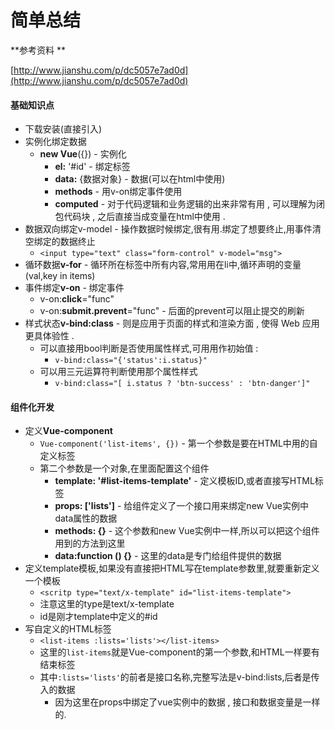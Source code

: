 # 简单总结

**参考资料 **

[http://www.jianshu.com/p/dc5057e7ad0d](http://www.jianshu.com/p/dc5057e7ad0d)

#### 基础知识点

* 下载安装\(直接引入\)
* 实例化绑定数据
  * **new Vue**\({}\) - 实例化
    * **el:** '\#id' - 绑定标签
    * **data:** {数据对象} - 数据\(可以在html中使用\)
    * **methods** - 用v-on绑定事件使用
    * **computed** - 对于代码逻辑和业务逻辑的出来非常有用 , 可以理解为闭包代码块 , 之后直接当成变量在html中使用 . 
* 数据双向绑定v-model - 操作数据时候绑定,很有用.绑定了想要终止,用事件清空绑定的数据终止
  * `<input type="text" class="form-control" v-model="msg">`
* 循环数据**v-for** - 循环所在标签中所有内容,常用用在li中,循环声明的变量\(val,key in items\)
* 事件绑定**v-on** - 绑定事件
  * v-on:**click**="func"
  * v-on:**submit.prevent**="func" - 后面的prevent可以阻止提交的刷新
* 样式状态**v-bind:class** - 则是应用于页面的样式和渲染方面 , 使得 Web 应用更具体验性 . 
  * 可以直接用bool判断是否使用属性样式,可用用作初始值 : 
    * `v-bind:class="{'status':i.status}"`
  * 可以用三元运算符判断使用那个属性样式
    * `v-bind:class="[ i.status ? 'btn-success' : 'btn-danger']"`

#### 组件化开发

* 定义**Vue-component**
  * `Vue-component('list-items', {})` - 第一个参数是要在HTML中用的自定义标签
  * 第二个参数是一个对象,在里面配置这个组件
    * **template: '\#list-items-template'** - 定义模板ID,或者直接写HTML标签
    * **props: \['lists'\]** - 给组件定义了一个接口用来绑定new Vue实例中data属性的数据
    * **methods: {}** - 这个参数和new Vue实例中一样,所以可以把这个组件用到的方法到这里
    * **data:function \(\) {}** - 这里的data是专门给组件提供的数据
* 定义template模板,如果没有直接把HTML写在template参数里,就要重新定义一个模板
  * `<scritp type="text/x-template" id="list-items-template">`
  * 注意这里的type是text/x-template
  * id是刚才template中定义的\#id
* 写自定义的HTML标签
  * `<list-items :lists='lists'></list-items>`
  * 这里的`list-items`就是Vue-component的第一个参数,和HTML一样要有结束标签
  * 其中`:lists='lists'`的前者是接口名称,完整写法是v-bind:lists,后者是传入的数据
    * 因为这里在props中绑定了vue实例中的数据 , 接口和数据变量是一样的.




